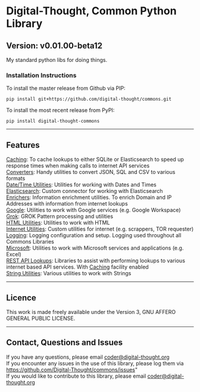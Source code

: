 # Digital-Thought, Common Python Library
## Version: v0.01.00-beta12

My standard python libs for doing things.


### Installation Instructions

To install the master release from Github via PIP:<br>
```shell script
pip install git+https://github.com/digital-thought/commons.git
```
To install the most recent release from PyPI:<br>
```shell script
pip install digital-thought-commons
```
***
## Features
[Caching](https://github.com/Digital-Thought/commons/blob/v0.01.00-beta12/digital_thought_commons/cache/README.md): To cache lookups to either SQLite or Elasticsearch to speed up response times when making calls to internet API services<br>
[Converters](https://github.com/Digital-Thought/commons/blob/v0.01.00-beta12/digital_thought_commons/converters/README.md): Handy utilities to convert JSON, SQL and CSV to various formats<br>
[Date/Time Utilities](https://github.com/Digital-Thought/commons/blob/v0.01.00-beta12/digital_thought_commons/date_utils/README.md): Utilities for working with Dates and Times<br>
[Elasticsearch](https://github.com/Digital-Thought/commons/blob/v0.01.00-beta12/digital_thought_commons/elasticsearch/README.md): Custom connector for working with Elasticsearch<br>
[Enrichers](https://github.com/Digital-Thought/commons/blob/v0.01.00-beta12/digital_thought_commons/enrichers/README.md): Information enrichment utilities.  To enrich Domain and IP Addresses with information from internet lookups<br>
[Google](https://github.com/Digital-Thought/commons/blob/v0.01.00-beta12/digital_thought_commons/google/README.md): Utilities to work with Google services (e.g. Google Workspace)<br>
[Grok](https://github.com/Digital-Thought/commons/blob/v0.01.00-beta12/digital_thought_commons/grok/README.md): GROK Pattern processing and utilities<br>
[HTML Utilities](https://github.com/Digital-Thought/commons/blob/v0.01.00-beta12/digital_thought_commons/html_utils/README.md): Utilities to work with HTML<br>
[Internet Utilities](https://github.com/Digital-Thought/commons/blob/v0.01.00-beta12/digital_thought_commons/internet/README.md): Custom utilities for internet (e.g. scrappers, TOR requester)<br>
[Logging](https://github.com/Digital-Thought/commons/blob/v0.01.00-beta12/digital_thought_commons/logging/README.md): Logging configuration and setup.  Logging used throughout all Commons Libraries<br>
[Microsoft](https://github.com/Digital-Thought/commons/blob/v0.01.00-beta12/digital_thought_commons/microsoft/README.md): Utilities to work with Microsoft services and applications (e.g. Excel)<br>
[REST API Lookups](https://github.com/Digital-Thought/commons/blob/v0.01.00-beta12/digital_thought_commons/restful_lookups/README.md): Libraries to assist with performing lookups to various internet based API services.  With [Caching](digital_thought_commons/cache/README.md) facility enabled<br>
[String Utilities](https://github.com/Digital-Thought/commons/blob/v0.01.00-beta12/digital_thought_commons/string_utils/README.md): Various utilities to work with Strings

***
## Licence
This work is made freely available under the Version 3, GNU AFFERO GENERAL PUBLIC LICENSE.

***
## Contact, Questions and Issues
If you have any questions, please email [coder@digital-thought.org](mailto:coder@digital-thought.org?subject=[Question:digital-thought-commons])<br>
If you encounter any issues in the use of this library, please log them via https://github.com/Digital-Thought/commons/issues" <br>
If you would like to contribute to this library, please email [coder@digital-thought.org](mailto:coder@digital-thought.org?subject=[Question:digital-thought-commons])